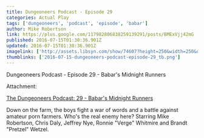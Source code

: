 ```yaml
---
title: Dungeoneers Podcast - Episode 29
categories: Actual Play
tags: ['dungeoneers', 'podcast', 'episode', 'babar']
author: Mike Robertson
link: https://plus.google.com/117982806838259139291/posts/BMExVjj42mG
published: 2016-07-15T01:30:36.901Z
updated: 2016-07-15T01:30:36.901Z
imagelink: ['http://assets.libsyn.com/show/74607?height=250&width=250&overlay=true']
thumblinks: ['2016-07-15-dungeoneers-podcast-episode-29_tb.png']
---
```


Dungeoneers Podcast - Episode 29 - Babar&#39;s Midnight Runners


Attachment:

<a href='http://dungeoneerspodcast.libsyn.com/29-babars-midnight-runners'>The Dungeoneers Podcast: 29 - Babar's Midnight Runners</a>


Down on the farm, the boys fight a war of words and a battle against amateur porn farmers. Who's the real enemy here? Starring Mike Robertson, Chris Daly, Jeffrey Nye, Ronnie "Verge" Whitmire and Brandt "Pretzel" Wetzel.